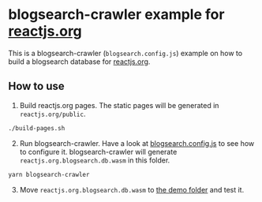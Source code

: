 # blogsearch-crawler example for [reactjs.org]

This is a blogsearch-crawler (`blogsearch.config.js`) example on how to build
a blogsearch database for [reactjs.org].

## How to use

1. Build reactjs.org pages. The static pages will be generated in `reactjs.org/public`.

```bash
./build-pages.sh
```

2. Run blogsearch-crawler. Have a look at [blogsearch.config.js] to see how to configure it. blogsearch-crawler will generate `reactjs.org.blogsearch.db.wasm` in this folder.

```bash
yarn blogsearch-crawler
```

3. Move `reactjs.org.blogsearch.db.wasm` to [the demo folder](../../demo) and test it.

[reactjs.org]: https://github.com/reactjs/reactjs.org
[blogsearch.config.js]: ./blogsearch.config.js
